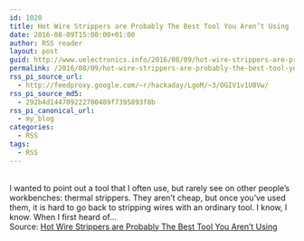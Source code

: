 ```yaml
---
id: 1020
title: Hot Wire Strippers are Probably The Best Tool You Aren’t Using
date: 2016-08-09T15:00:00+01:00
author: RSS reader
layout: post
guid: http://www.uelectronics.info/2016/08/09/hot-wire-strippers-are-probably-the-best-tool-you-arent-using/
permalink: /2016/08/09/hot-wire-strippers-are-probably-the-best-tool-you-arent-using/
rss_pi_source_url:
  - http://feedproxy.google.com/~r/hackaday/LgoM/~3/OGIV1v1U8Vw/
rss_pi_source_md5:
  - 292b4d144709222700489f7395893f8b
rss_pi_canonical_url:
  - my_blog
categories:
  - RSS
tags:
  - RSS
---
```

&#013;  
I wanted to point out a tool that I often use, but rarely see on other people’s workbenches: thermal strippers. They aren’t cheap, but once you’ve used them, it is hard to go back to stripping wires with an ordinary tool. I know, I know. When I first heard of…&#013;  
Source: <a href="http://feedproxy.google.com/~r/hackaday/LgoM/~3/OGIV1v1U8Vw/" target="_blank">Hot Wire Strippers are Probably The Best Tool You Aren’t Using</a>